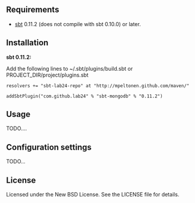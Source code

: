 Requirements
------------

* [sbt](https://github.com/harrah/xsbt/wiki) 0.11.2 (does not compile with sbt 0.10.0) or later. 


Installation
------------

**sbt 0.11.2:**

Add the following lines to ~/.sbt/plugins/build.sbt or PROJECT_DIR/project/plugins.sbt

    resolvers += "sbt-lab24-repo" at "http://mpeltonen.github.com/maven/"
    
    addSbtPlugin("com.github.lab24" % "sbt-mongodb" % "0.11.2")
    

Usage
-----

TODO....

Configuration settings
----------------------

TODO...

License
-------

Licensed under the New BSD License. See the LICENSE file for details.

